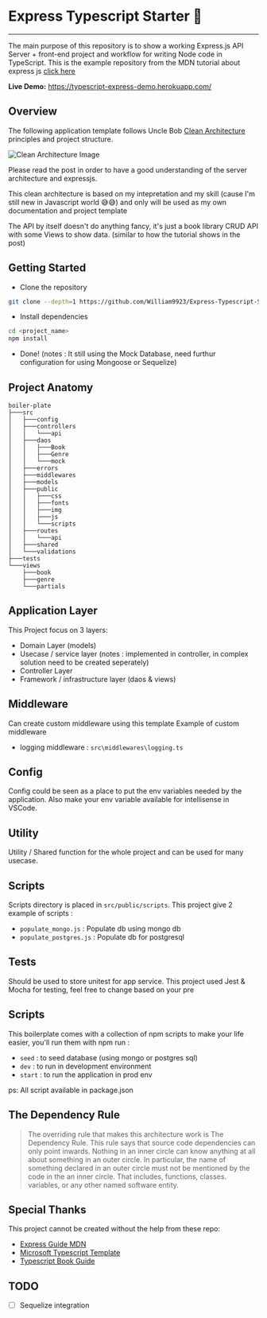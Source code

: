 # Express Typescript Starter 📙
---
The main purpose of this repository is to show a working Express.js API Server + front-end project and workflow for writing Node code in TypeScript.
This is the example repository from the MDN tutorial about express js [click here](https://developer.mozilla.org/en-US/docs/Learn/Server-side/Express_Nodejs/Tutorial_local_library_website)

__Live Demo:__ https://typescript-express-demo.herokuapp.com/

## Overview
The following application template follows Uncle Bob [Clean Architecture](https://8thlight.com/blog/uncle-bob/2012/08/13/the-clean-architecture.html) principles and project structure.

![Clean Architecture Image](https://github.com/William9923/express-boilerplate/blob/master/doc/images/Uncle_Bob_Clean_Architecture.jpg)

Please read the post in order to have a good understanding of the server architecture and expressjs.

This clean architecture is based on my intepretation and my skill (cause I'm still new in Javascript world 😅😅) and only will be used as my own documentation and project template

The API by itself doesn't do anything fancy, it's just a book library CRUD API with some Views to show data. (similar to how the tutorial shows in the post)

## Getting Started
- Clone the repository
```bash
git clone --depth=1 https://github.com/William9923/Express-Typescript-Starter <project_name>
```
- Install dependencies
```bash
cd <project_name>
npm install
```
- Done! (notes : It still using the Mock Database, need furthur configuration for using Mongoose or Sequelize)

## Project Anatomy
```
boiler-plate
├───src
│   ├───config
│   ├───controllers
│   │   └───api
│   ├───daos
│   │   ├───Book
│   │   ├───Genre
│   │   └───mock
│   ├───errors
│   ├───middlewares
│   ├───models
│   ├───public
│   │   ├───css
│   │   ├───fonts
│   │   ├───img
│   │   ├───js
│   │   └───scripts
│   ├───routes
│   │   └───api
│   ├───shared
│   └───validations
├───tests
└───views
    ├───book
    ├───genre
    └───partials
```

## Application Layer
This Project focus on 3 layers:
- Domain Layer (models)
- Usecase / service layer (notes : implemented in controller, in complex solution need to be created seperately)
- Controller Layer
- Framework / infrastructure layer (daos & views)

## Middleware
Can create custom middleware using this template
Example of custom middleware
- logging middleware : `src\middlewares\logging.ts`

## Config
Config could be seen as a place to put the env variables needed by the application. Also make your env variable available for intellisense in VSCode.

## Utility
Utility / Shared function for the whole project and can be used for many usecase.

## Scripts
Scripts directory is placed in `src/public/scripts`. This project give 2 example of scripts :
- `populate_mongo.js` : Populate db using mongo db
- `populate_postgres.js` : Populate db for postgresql

## Tests
Should be used to store unitest for app service. This project used Jest & Mocha for testing, feel free to change based on your pre

## Scripts
This boilerplate comes with a collection of npm scripts to make your life easier, you'll run them with npm run <script-name> :
- `seed` : to seed database (using mongo or postgres sql)
- `dev` : to run in development environment 
- `start` : to run the application in prod env

ps: All script available in package.json

## The Dependency Rule
> The overriding rule that makes this architecture work is The Dependency Rule. This rule says that source code dependencies can only point inwards. Nothing in an inner circle can know anything at all about something in an outer circle. In particular, the name of something declared in an outer circle must not be mentioned by the code in the an inner circle. That includes, functions, classes. variables, or any other named software entity.

## Special Thanks 
This project cannot be created without the help from these repo:
- [Express Guide MDN](https://developer.mozilla.org/en-US/docs/Learn/Server-side/Express_Nodejs/Tutorial_local_library_website)
- [Microsoft Typescript Template](https://basarat.gitbook.io/typescript/)
- [Typescript Book Guide](https://basarat.gitbook.io/typescript/)

## TODO
- [ ] Sequelize integration 

